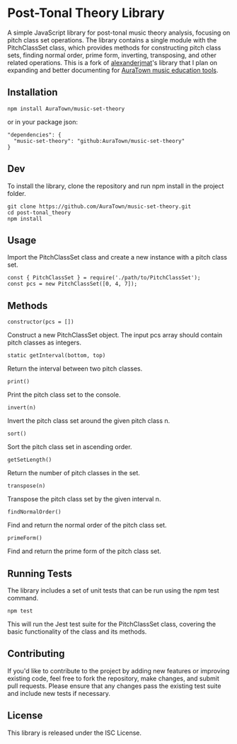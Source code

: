 
# Post-Tonal Theory Library
A simple JavaScript library for post-tonal music theory analysis, focusing on pitch class set operations. The library contains a single module with the PitchClassSet class, which provides methods for constructing pitch class sets, finding normal order, prime form, inverting, transposing, and other related operations. This is a fork of [alexanderjmat](https://github.com/alexanderjmat/post-tonal_theory)'s library that I plan on expanding and better documenting for [AuraTown music education tools](https://aura.town/).




## Installation
```
npm install AuraTown/music-set-theory
```
or in your package json:
```
"dependencies": {
  "music-set-theory": "github:AuraTown/music-set-theory"
}
```

## Dev
To install the library, clone the repository and run npm install in the project folder.
```
git clone https://github.com/AuraTown/music-set-theory.git
cd post-tonal_theory
npm install
```

## Usage
Import the PitchClassSet class and create a new instance with a pitch class set.

```
const { PitchClassSet } = require('./path/to/PitchClassSet');
const pcs = new PitchClassSet([0, 4, 7]);
```

## Methods
```
constructor(pcs = [])
```
Construct a new PitchClassSet object. The input pcs array should contain pitch classes as integers.

```
static getInterval(bottom, top)
```
Return the interval between two pitch classes.

```
print()
```
Print the pitch class set to the console.

```
invert(n)
```
Invert the pitch class set around the given pitch class n.

```
sort()
```
Sort the pitch class set in ascending order.

```
getSetLength()
```
Return the number of pitch classes in the set.

```
transpose(n)
```
Transpose the pitch class set by the given interval n.

```
findNormalOrder()
```
Find and return the normal order of the pitch class set.

```
primeForm()
```
Find and return the prime form of the pitch class set.

## Running Tests
The library includes a set of unit tests that can be run using the npm test command.

```
npm test
```
This will run the Jest test suite for the PitchClassSet class, covering the basic functionality of the class and its methods.

## Contributing
If you'd like to contribute to the project by adding new features or improving existing code, feel free to fork the repository, make changes, and submit pull requests. Please ensure that any changes pass the existing test suite and include new tests if necessary. 

## License
This library is released under the ISC License.
